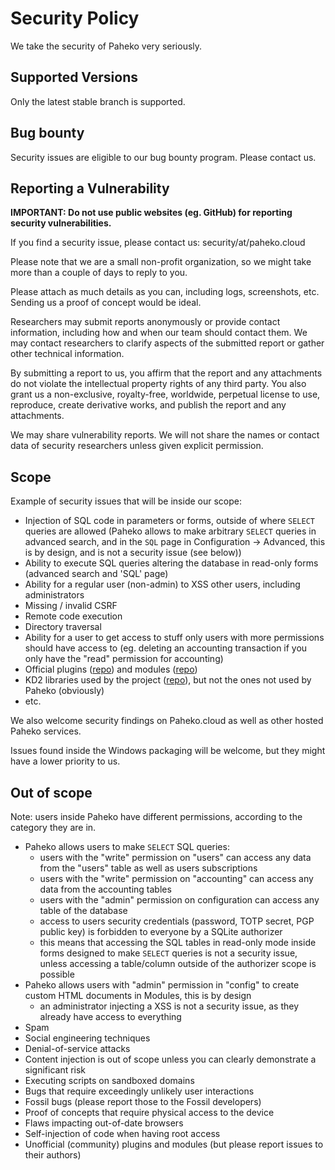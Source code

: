 # Security Policy

We take the security of Paheko very seriously.

## Supported Versions

Only the latest stable branch is supported.

## Bug bounty

Security issues are eligible to our bug bounty program. Please contact us.

## Reporting a Vulnerability

**IMPORTANT: Do not use public websites (eg. GitHub) for reporting security vulnerabilities.**

If you find a security issue, please contact us: security/at/paheko.cloud

Please note that we are a small non-profit organization, so we might take more than a couple of days to reply to you.

Please attach as much details as you can, including logs, screenshots, etc. Sending us a proof of concept would be ideal.

Researchers may submit reports anonymously or provide contact information, including how and when our team should contact them. We may contact researchers to clarify aspects of the submitted report or gather other technical information.

By submitting a report to us, you affirm that the report and any attachments do not violate the intellectual property rights of any third party. You also grant us a non-exclusive, royalty-free, worldwide, perpetual license to use, reproduce, create derivative works, and publish the report and any attachments.

We may share vulnerability reports. We will not share the names or contact data of security researchers unless given explicit permission.

## Scope

Example of security issues that will be inside our scope:

* Injection of SQL code in parameters or forms, outside of where `SELECT` queries are allowed (Paheko allows to make arbitrary `SELECT` queries in advanced search, and in the `SQL` page in Configuration -> Advanced, this is by design, and is not a security issue (see below))
* Ability to execute SQL queries altering the database in read-only forms (advanced search and 'SQL' page)
* Ability for a regular user (non-admin) to XSS other users, including administrators
* Missing / invalid CSRF
* Remote code execution
* Directory traversal
* Ability for a user to get access to stuff only users with more permissions should have access to (eg. deleting an accounting transaction if you only have the "read" permission for accounting)
* Official plugins ([repo](https://fossil.kd2.org/paheko-plugins/)) and modules ([repo](https://fossil.kd2.org/paheko-modules/))
* KD2 libraries used by the project ([repo](https://fossil.kd2.org/kd2fw/)), but not the ones not used by Paheko (obviously)
* etc.

We also welcome security findings on Paheko.cloud as well as other hosted Paheko services.

Issues found inside the Windows packaging will be welcome, but they might have a lower priority to us.

## Out of scope

Note: users inside Paheko have different permissions, according to the category they are in.

* Paheko allows users to make `SELECT` SQL queries:
  * users with the "write" permission on "users" can access any data from the "users" table as well as users subscriptions
  * users with the "write" permission on "accounting" can access any data from the accounting tables
  * users with the "admin" permission on configuration can access any table of the database
  * access to users security credentials (password, TOTP secret, PGP public key) is forbidden to everyone by a SQLite authorizer
  * this means that accessing the SQL tables in read-only mode inside forms designed to make `SELECT` queries is not a security issue, unless accessing a table/column outside of the authorizer scope is possible
* Paheko allows users with "admin" permission in "config" to create custom HTML documents in Modules, this is by design
  * an administrator injecting a XSS is not a security issue, as they already have access to everything
* Spam
* Social engineering techniques
* Denial-of-service attacks
* Content injection is out of scope unless you can clearly demonstrate a significant risk
* Executing scripts on sandboxed domains
* Bugs that require exceedingly unlikely user interactions
* Fossil bugs (please report those to the Fossil developers)
* Proof of concepts that require physical access to the device
* Flaws impacting out-of-date browsers
* Self-injection of code when having root access
* Unofficial (community) plugins and modules (but please report issues to their authors)
